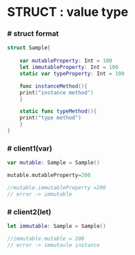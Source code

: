 # STRUCT : value type



### # struct format

```swift
struct Sample{
    
	var mutableProperty: Int = 100
	let immutableProperty: Int = 100
	static var typeProperty: Int = 100

	func instanceMethod(){
	print("instance method")
	}

	static func typeMethod(){
	print("type method")
	}
}
```



### # client1(var)

```swift
var mutable: Sample = Sample()

mutable.mutableProperty=200

//mutable.immutableProperty =200
// error -> immutable
```



### # client2(let)

```swift
let immutable: Sample = Sample()

//immutable.mutable = 200
// error -> immutavle instance
```


